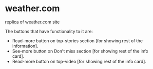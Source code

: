 # weather.com
replica of weather.com site

The buttons that have functionality to it are:
- Read-more button on top-stories section [for showing rest of the information].
- See-more button on Don't miss section [for showing rest of the info card].
- Read-more button on top-video [for showing rest of the info card].
